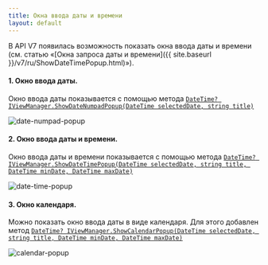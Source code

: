 ```yaml
---
title: Окна ввода даты и времени
layout: default
---
```


В API V7 появилась возможность показать окна ввода даты и времени (см. статью «[Окна запроса даты и времени]({{ site.baseurl }}/v7/ru/ShowDateTimePopup.html)»).

#### 1. Окно ввода даты.

Окно ввода даты показывается с помощью метода [`DateTime? IViewManager.ShowDateNumpadPopup(DateTime selectedDate, string title)`]()

![date-numpad-popup](../../../img/showDateTimePopup/DateNumpadPopup.png)

#### 2. Окно ввода даты и времени.

Окно ввода даты и времени показывается с помощью метода [`DateTime? IViewManager.ShowDateTimePopup(DateTime selectedDate, string title, DateTime minDate, DateTime maxDate)`]()

![date-time-popup](../../../img/showDateTimePopup/DateTimePopup.png)

#### 3. Окно календаря.

Можно показать окно ввода даты в виде календаря. Для этого добавлен метод [`DateTime? IViewManager.ShowCalendarPopup(DateTime selectedDate, string title, DateTime minDate, DateTime maxDate)`]()

![calendar-popup](../../../img/showDateTimePopup/CalendarPopup.png)